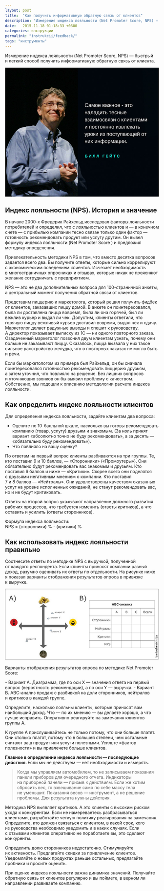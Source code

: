 ```yaml
---
layout: post
title:  "Как получить информативную обратную связь от клиентов"
description: "Измерение индекса лояльности (Net Promoter Score, NPS) — быстрый и легкий способ получить информативную обратную связь от клиента."
date:   2015-11-18 01:18:33 +0300
categories: инструкции	
permalink: "instrukcii/feedback/"
tags: "инструменты"
---
```


<p>Измерение индекса лояльности (Net Promoter Score, NPS)&nbsp;— быстрый и&nbsp;легкий способ получить информативную обратную связь от&nbsp;клиента.</p> <!--more-->

<img src="/images/nps1.jpg" alt="Билл Гейтс">

<h2>Индекс лояльности (NPS). История и&nbsp;значение</h2>
<p>В&nbsp;начале <nobr>2000-х</nobr> Фредерик Райхельд исследовал факторы лояльности потребителей и&nbsp;определил, что с&nbsp;лояльностью клиентов и&nbsp;— в&nbsp;конечном счете&nbsp;— с&nbsp;прибылью компании тесно связан только один фактор&nbsp;— готовность рекомендовать продукт или услугу другим. Он&nbsp;вывел формулу индекса лояльности (Net Promoter Score&nbsp;) и&nbsp;предложил методику определения.</p>
<p>Привлекательность методики NPS в&nbsp;том, что вместо десятка вопросов задается всего два. Вы&nbsp;получите ответы, которые сильно коррелируют с&nbsp;экономическим поведением клиентов. Исчезает необходимость в&nbsp;многостраничных опросниках и&nbsp;отзывах, которые никак не&nbsp;проясняют желание сотрудничать с&nbsp;предприятием. </p>
<div class="hip2">NPS&nbsp;— это не&nbsp;два дополнительных вопроса для <nobr>100-страничной</nobr> анкеты, а&nbsp;центральный момент получения обратной связи от&nbsp;клиентов. </div>
<p>Представим пиццерию и&nbsp;маркетолога, который решил получить фидбек от&nbsp;клиентов, заказавших пиццу домой. В&nbsp;анкете он&nbsp;поинтересовался, была&nbsp;ли доставлена пицца вовремя, была&nbsp;ли она горячей, был&nbsp;ли вежлив курьер и&nbsp;выдал&nbsp;ли чек. Допустим, клиенты ответили, что горячую пиццу вежливый курьер доставил вовремя, выдал чек и&nbsp;сдачу. Маркетолог делает радужные выводы и&nbsp;спешит к&nbsp;руководству. А&nbsp;директор показывает выписку из&nbsp;1С&nbsp;— ни&nbsp;одного повторного заказа. Озадаченный маркетолог позвонил двум клиентам узнать, почему они больше не&nbsp;заказывают пиццу. Оказалось, пицца вызвала у&nbsp;них такое сильное расстройство желудка, что о&nbsp;повторных заказах не&nbsp;могло быть и&nbsp;речи.</p>
<p>Если&nbsp;бы маркетологом из&nbsp;примера был Райхельд, он&nbsp;бы сначала поинтересовался готовностью рекомендовать пиццерию друзьям, а&nbsp;затем уточнил, что повлияло на&nbsp;решение. Без лишних вопросов и&nbsp;уточняющих звонков он&nbsp;бы выявил проблему с&nbsp;качеством. Собственно, мы&nbsp;подошли к&nbsp;описанию методологии расчета индекса лояльности.</p>
<h2>Как определить индекс лояльности клиентов</h2>
<p>Для определения индекса лояльности, задайте клиентам два вопроса:</p>
<ul> 
<li>Оцените по&nbsp;<nobr>10-балльной</nobr> шкале, насколько вы&nbsp;готовы рекомендовать компанию (товар, услугу) друзьям и&nbsp;знакомым. (За&nbsp;ноль принят вариант «абсолютно точно не&nbsp;буду рекомендовать», а&nbsp;за&nbsp;десять&nbsp;— «обязательно буду рекомендовать»).</li>
<li>Что повлияло на&nbsp;вашу оценку?</li>
 </ul>
<p>По&nbsp;ответам на&nbsp;первый вопрос клиенты разбиваются на&nbsp;три группы. Те, кто поставил 9&nbsp;и&nbsp;10&nbsp;баллов,&nbsp;— «Сторонники» («Промоутеры»). Они обязательно будут рекомендовать вас знакомым и&nbsp;друзьям. Кто поставил 6&nbsp;баллов и&nbsp;ниже&nbsp;— «Критики». Скорее всего они поделятся с&nbsp;друзьями негативным мнением о&nbsp;компании. Кто поставил 7&nbsp;и&nbsp;8&nbsp;баллов&nbsp;— «Нейтралы». Они удовлетворены качеством оказанных услуг на&nbsp;уровне исполненных ожиданий, не&nbsp;станут рекомендовать вас, но&nbsp;и&nbsp;не&nbsp;будут критиковать.</p>
<p>Ответы на&nbsp;второй вопрос указывают направление должного развития рабочих процессов, что требуется изменить (ответы критиков), а&nbsp;что оставить и&nbsp;усилить (ответы сторонников).</p>
<div class="hip2">Формула индекса лояльности:<br/>
 NPS = (сторонники) %&nbsp;- (критики) % 
</div>
<h2>Как использовать индекс лояльности правильно</h2>
<p>Соотнесите ответы по&nbsp;методике NPS с&nbsp;выручкой, полученной от&nbsp;каждого респондента. Если клиенты приносят компании разный доход, разумно оценивать их&nbsp;ответы по&nbsp;отдельности. На&nbsp;рисунке ниже я&nbsp;показал варианты отображения результатов опроса в&nbsp;привязке к&nbsp;выручке.</p>

<img src="/images/nps2.jpg" alt="Варианты отображения результатов опроса по методике Net Promoter Score">
<p>Варианты отображения результатов опроса по&nbsp;методике Net Promoter Score:</p>
- Вариант А. Диаграмма, где по&nbsp;оси Х&nbsp;— значения ответа на&nbsp;первый вопрос (вероятность рекомендации), а&nbsp;по&nbsp;оси Y&nbsp;— выручка.
- Вариант В. АВС-анализ продаж с&nbsp;разбивкой на&nbsp;доли сторонников, нейтралов и&nbsp;критиков в&nbsp;каждой группе. 

<p>Определите, насколько лояльны клиенты, которые приносят вам наибольший доход. Что&nbsp;— по&nbsp;их&nbsp;мнению&nbsp;— вы&nbsp;делаете хорошо, а&nbsp;что лучше исправить. Оперативно реагируйте на&nbsp;замечания клиентов группы А.</p>
<p>К&nbsp;группе&nbsp;А прислушивайтесь не&nbsp;только потому, что они больше платят. Они столько платят, потому что в&nbsp;большей степени, чем остальные считают ваш продукт или услуги полезными. Усильте «фактор полезности» и&nbsp;вы&nbsp;привлечете больше клиентов.</p>
<p><strong>Главное в&nbsp;определении индекса лояльности&nbsp;— последующие действия. </strong>Если мы&nbsp;не&nbsp;действуем&nbsp;— нет необходимости и&nbsp;измерять.</p>
<blockquote> 
	<p>Когда мы&nbsp;управляем автомобилем, то&nbsp;не&nbsp;записываем показания панели приборов для очередного отчета. Индикаторы на&nbsp;приборной панели&nbsp;— призыв к&nbsp;действиям. Если&nbsp;же хотим сбросить вес, то&nbsp;взвешивание само по&nbsp;себе массу тела не&nbsp;уменьшит. Показания весов&nbsp;— инструмент, а&nbsp;не&nbsp;решение проблемы. Для результата нужны действия.</p>
 </blockquote>
<p>Методика NPS выявляет критиков. А&nbsp;это клиенты с&nbsp;высоким риском ухода к&nbsp;конкурентам. Если не&nbsp;намереваетесь разбрасываться клиентами, разработайте четкую политику реагирования на&nbsp;замечания. Определите, кто должен связаться с&nbsp;клиентом, в&nbsp;какой срок, кого из&nbsp;руководства необходимо уведомить и&nbsp;в&nbsp;каких случаях. Если с&nbsp;отзывами клиентов оперативно не&nbsp;поработаете&nbsp;вы, это сделают конкуренты.</p>
<p>Определить долю сторонников недостаточно. Стимулируйте их&nbsp;активность. Предлагайте скидки за&nbsp;привлечение клиентов. Уведомляйте о&nbsp;новых продуктах раньше остальных, предлагайте пробники и&nbsp;просите оценить.</p>
<p>При оценке индекса лояльности важна динамика значений. Получайте обратную связь от&nbsp;клиентов регулярно и&nbsp;вы&nbsp;поймете, в&nbsp;верном&nbsp;ли направлении развиваете компанию.</p>
